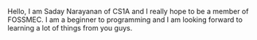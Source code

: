 Hello,
I am Saday Narayanan of CS1A and I really hope to be a member of FOSSMEC.
I am a beginner to programming and I am looking forward to learning a lot of things from you guys. 
